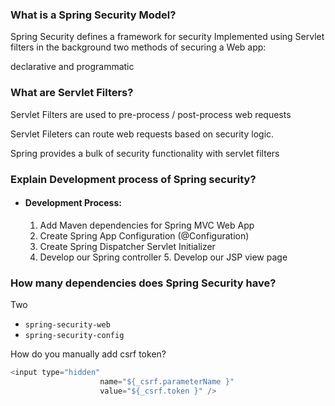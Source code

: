 ### What is a Spring Security Model?

Spring Security defines a framework for security
Implemented using Servlet filters in the background
two methods of securing a Web app:

declarative and programmatic

### What are Servlet Filters?

Servlet Filters are used to pre-process / post-process web requests

Servlet Fileters can route web requests based on security logic.

Spring provides a bulk of security functionality with servlet filters

### Explain Development process of Spring security?

- #### Development Process:
  1.  Add Maven dependencies for Spring MVC Web App
  2.  Create Spring App Configuration (@Configuration)
  3.  Create Spring Dispatcher Servlet Initializer
  4.  Develop our Spring controller 5. Develop our JSP view page

### How many dependencies does Spring Security have?

Two

- `spring-security-web`
- `spring-security-config`

How do you manually add csrf token?

```java
<input type="hidden"
        			name="${_csrf.parameterName }"
        			value="${_csrf.token }" />

```
